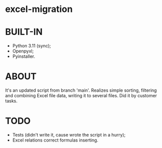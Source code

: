 # excel-migration

# BUILT-IN
- Python 3.11 (sync);
- Openpyxl;
- Pyinstaller.

# ABOUT
It's an updated script from branch 'main'.
Realizes simple sorting, filtering and combining Excel file data, writing it to several files. Did it by customer tasks.

# TODO
- Tests (didn't write it, cause wrote the script in a hurry);
- Excel relations correct formulas inserting.